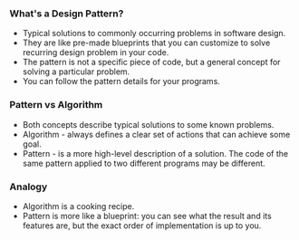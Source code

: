 ### What's a Design Pattern?
 - Typical solutions to commonly occurring problems in software design.
 - They are like pre-made blueprints that you can customize to solve recurring design problem in your code.
 - The pattern is not a specific piece of code, but a general concept for solving a particular problem.
 - You can follow the pattern details for your programs.


### Pattern vs Algorithm
 - Both concepts describe typical solutions to some known problems.
 - Algorithm - always defines a clear set of actions that can achieve some goal.
 - Pattern - is a more high-level description of a solution. The code of the same pattern applied to two different programs may be different.


### Analogy
 - Algorithm is a cooking recipe.
 - Pattern is  more like a blueprint: you can see what the result and its features are, but the exact order of implementation is up to you.
